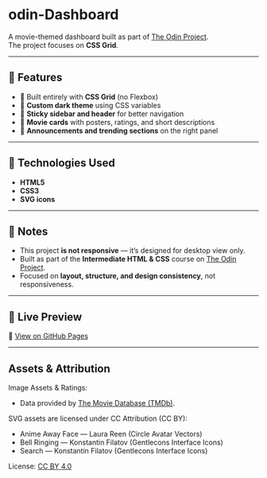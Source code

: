 # odin-Dashboard

A movie-themed dashboard built as part of [The Odin Project](https://www.theodinproject.com/).  
The project focuses on **CSS Grid**.

---

## 🧱 Features

- 🧩 Built entirely with **CSS Grid** (no Flexbox)
- 🎨 **Custom dark theme** using CSS variables
- 📌 **Sticky sidebar and header** for better navigation
- 🎥 **Movie cards** with posters, ratings, and short descriptions
- 📢 **Announcements and trending sections** on the right panel


---

## 🧰 Technologies Used

- **HTML5**
- **CSS3**
- **SVG icons** 

---

## 🧪 Notes

- This project **is not responsive** — it’s designed for desktop view only.
- Built as part of the **Intermediate HTML & CSS** course on [The Odin Project](https://www.theodinproject.com/).
- Focused on **layout, structure, and design consistency**, not responsiveness.

---


## 🚀 Live Preview

🔗 [View on GitHub Pages](https://shoiyan.github.io/odin-Admin_Dashboard/)

---

## Assets & Attribution
Image Assets & Ratings:
- Data provided by [The Movie Database (TMDb)](https://www.themoviedb.org).
   
SVG assets are licensed under CC Attribution (CC BY):

- Anime Away Face — Laura Reen (Circle Avatar Vectors)
- Bell Ringing — Konstantin Filatov (Gentlecons Interface Icons)
- Search — Konstantin Filatov (Gentlecons Interface Icons)

License: [CC BY 4.0](https://creativecommons.org/licenses/by/4.0/)


